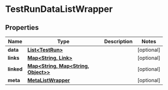 
# TestRunDataListWrapper

## Properties
Name | Type | Description | Notes
------------ | ------------- | ------------- | -------------
**data** | [**List&lt;TestRun&gt;**](TestRun.md) |  |  [optional]
**links** | [**Map&lt;String, Link&gt;**](Link.md) |  |  [optional]
**linked** | [**Map&lt;String, Map&lt;String, Object&gt;&gt;**](Map.md) |  |  [optional]
**meta** | [**MetaListWrapper**](MetaListWrapper.md) |  |  [optional]



